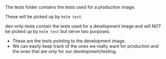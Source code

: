The tests folder contains the tests used for a production image.

These will be picked up by `helm test`.

dev-only-tests contain the tests used for a development image and will NOT be picked up by `helm test` but serve two purposes.
- These are the tests pointing to the development image.
- We can easily keep track of the ones we really want for production and the ones that are only for our development/testing.



